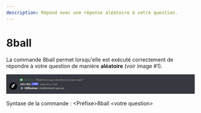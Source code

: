 ```yaml
---
description: Répond avec une réponse aléatoire à votre question.
---
```


# 8ball

La commande 8ball permet lorsqu'elle est exécuté correctement de répondre à votre question de manière **aléatoire** (voir image #1).

![Image #1](../../../.gitbook/assets/8ball.png)

Syntaxe de la commande : \<Préfixe>8ball \<votre question>
